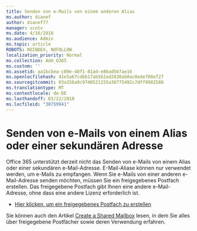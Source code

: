 ```yaml
---
title: Senden von e-Mails von einem anderen Alias
ms.author: dianef
author: dianef77
manager: scotv
ms.date: 4/16/2018
ms.audience: Admin
ms.topic: article
ROBOTS: NOINDEX, NOFOLLOW
localization_priority: Normal
ms.collection: Adm_O365
ms.custom: ''
ms.assetid: aa1bcbea-c09e-40f1-81ad-e86ad567ae16
ms.openlocfilehash: 41e5a67cdbb17ab562ad2830ab0ac0e4e708ef27
ms.sourcegitcommit: 03a156a9c9740521155a30775492c7dff0982588
ms.translationtype: MT
ms.contentlocale: de-DE
ms.lasthandoff: 03/22/2019
ms.locfileid: "30759941"
---
```

# <a name="send-email-from-an-alias-or-secondary-address"></a>Senden von e-Mails von einem Alias oder einer sekundären Adresse

Office 365 unterstützt derzeit nicht das Senden von e-Mails von einem Alias oder einer sekundären e-Mail-Adresse. E-Mail-Aliase können nur verwendet werden, um e-Mails zu empfangen. Wenn Sie e-Mails von einer anderen e-Mail-Adresse senden möchten, müssen Sie ein freigegebenes Postfach erstellen. Das freigegebene Postfach gibt Ihnen eine andere e-Mail-Adresse, ohne dass eine andere Lizenz erforderlich ist. 
  
- [Hier klicken, um ein freigegebenes Postfach zu erstellen](https://portal.office.com/AdminPortal/Home#/AssistedGuide/addemailoptions)
    
Sie können auch den Artikel [Create a Shared Mailbox](https://support.office.com/article/871a246d-3acd-4bba-948e-5de8be0544c9) lesen, in dem Sie alles über freigegebene Postfächer sowie deren Verwendung erfahren. 
  

